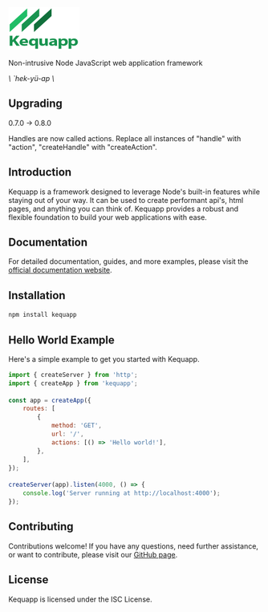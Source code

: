 <img alt="kequapp" src="https://github.com/Kequc/kequapp/blob/main/logo.png?raw=true" width="142" height="85" />

Non-intrusive Node JavaScript web application framework

*\ `hek-yü-ap \\*

## Upgrading

0.7.0 -> 0.8.0

Handles are now called actions. Replace all instances of "handle" with "action", "createHandle" with "createAction".

## Introduction

Kequapp is a framework designed to leverage Node's built-in features while staying out of your way. It can be used to create performant api's, html pages, and anything you can think of. Kequapp provides a robust and flexible foundation to build your web applications with ease.

## Documentation

For detailed documentation, guides, and more examples, please visit the <a href="https://kequapp.kequtech.com" target="_blank">official documentation website</a>.

## Installation

```bash
npm install kequapp
```

## Hello World Example

Here's a simple example to get you started with Kequapp.

```javascript
import { createServer } from 'http';
import { createApp } from 'kequapp';

const app = createApp({
    routes: [
        {
            method: 'GET',
            url: '/',
            actions: [() => 'Hello world!'],
        },
    ],
});

createServer(app).listen(4000, () => {
    console.log('Server running at http://localhost:4000');
});
```

## Contributing

Contributions welcome! If you have any questions, need further assistance, or want to contribute, please visit our <a href="https://github.com/Kequc/kequapp" target="_blank">GitHub page</a>.

## License

Kequapp is licensed under the ISC License.

